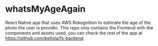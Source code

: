 # whatsMyAgeAgain

React Native app that uses AWS Rekognition to estimate the age of the photo the user is providin.
This repo only contains the Frontend with the components and assets used, you can check the rest of the app 
at https://github.com/bellola/fs-backend

